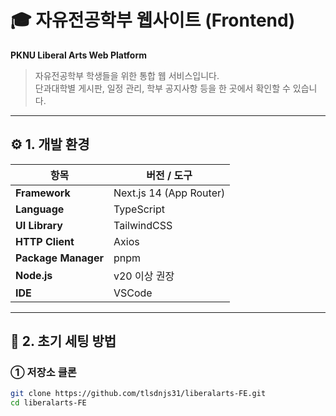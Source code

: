 # 🎓 자유전공학부 웹사이트 (Frontend)

**PKNU Liberal Arts Web Platform**  
> 자유전공학부 학생들을 위한 통합 웹 서비스입니다.  
> 단과대학별 게시판, 일정 관리, 학부 공지사항 등을 한 곳에서 확인할 수 있습니다.

---

## ⚙️ 1. 개발 환경

| 항목 | 버전 / 도구 |
|------|--------------|
| **Framework** | Next.js 14 (App Router) |
| **Language** | TypeScript |
| **UI Library** | TailwindCSS |
| **HTTP Client** | Axios |
| **Package Manager** | pnpm |
| **Node.js** | v20 이상 권장 |
| **IDE** | VSCode |

---

## 🚀 2. 초기 세팅 방법

### ① 저장소 클론
```bash
git clone https://github.com/tlsdnjs31/liberalarts-FE.git
cd liberalarts-FE

